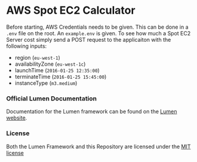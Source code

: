 # AWS Spot EC2 Calculator

Before starting, AWS Credentials needs to be given. This can be done in a `.env` file on the root. An `example.env` is given. 
To see how much a Spot EC2 Server cost simply send a POST request to the applicaiton with the following inputs: 
- region (`eu-west-1`)
- availabilityZone (`eu-west-1c`)
- launchTime (`2016-01-25 12:35:00`)
- terminateTime (`2016-01-25 15:45:00`)
- instanceType (`m3.medium`)


### Official Lumen Documentation

Documentation for the Lumen framework can be found on the [Lumen website](http://lumen.laravel.com/docs).


### License

Both the Lumen Framework and this Repository are licensed under the [MIT license](http://opensource.org/licenses/MIT)
